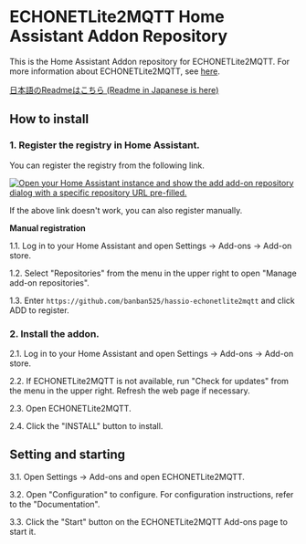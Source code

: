 ECHONETLite2MQTT Home Assistant Addon Repository
====================================================

This is the Home Assistant Addon repository for ECHONETLite2MQTT.
For more information about ECHONETLite2MQTT, see [here](https://github.com/banban525/echonetlite2mqtt).

[日本語のReadmeはこちら (Readme in Japanese is here)](README.ja.md)

## How to install

### 1. Register the registry in Home Assistant.

You can register the registry from the following link.

   [![Open your Home Assistant instance and show the add add-on repository dialog with a specific repository URL pre-filled.](https://my.home-assistant.io/badges/supervisor_add_addon_repository.svg)](https://my.home-assistant.io/redirect/supervisor_add_addon_repository/?repository_url=https%3A%2F%2Fgithub.com%2Fzigbee2mqtt%2Fhassio-zigbee2mqtt)


If the above link doesn't work, you can also register manually.

__Manual registration__

1.1. Log in to your Home Assistant and open Settings → Add-ons → Add-on store.

1.2. Select "Repositories" from the menu in the upper right to open "Manage add-on repositories".

1.3. Enter `https://github.com/banban525/hassio-echonetlite2mqtt` and click ADD to register.

### 2. Install the addon.

2.1. Log in to your Home Assistant and open Settings → Add-ons → Add-on store.

2.2. If ECHONETLite2MQTT is not available, run "Check for updates" from the menu in the upper right. Refresh the web page if necessary.

2.3. Open ECHONETLite2MQTT.

2.4. Click the "INSTALL" button to install.

## Setting and starting

3.1. Open Settings → Add-ons and open ECHONETLite2MQTT.

3.2. Open "Configuration" to configure. For configuration instructions, refer to the "Documentation".

3.3. Click the "Start" button on the ECHONETLite2MQTT Add-ons page to start it.


